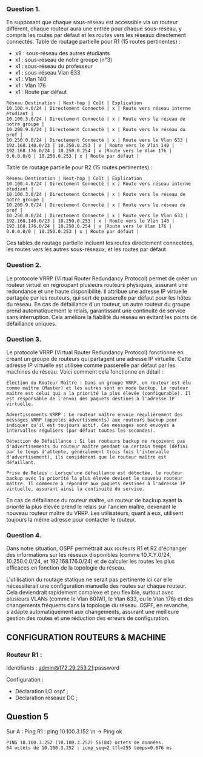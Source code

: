  ### Question 1.
 
En supposant que chaque sous-réseau est accessible via un routeur différent, chaque routeur aura une entrée pour chaque sous-réseau, y compris les routes par défaut et les routes vers les réseaux directement connectés.
Table de routage partielle pour R1 (15 routes pertinentes) :
- x9 : sous-réseau des autres étudiants
- x1 : sous-réseau de notre groupe (n°3)
- x1 : sous-réseau du professeur
- x1 : sous-réseau Vlan 633
- x1 : Vlan 140
- x1 : Vlan 176
- x1 : Route par défaut 

```
Réseau Destination | Next-hop | Coût | Explication 
10.100.4.0/24 | Directement Connecté | x | Route vers réseau interne étudiant | 
10.100.3.0/24 | Directement Connecté | x | Route vers le réseau de notre groupe |
10.200.9.0/24 | Directement Connecté | x | Route vers le réseau du prof |
10.250.0.0/24 | Directement Connecté | x | Route vers le Vlan 633 |
192.168.140.0/23 | 10.250.0.253 | x | Route vers le Vlan 140 |
192.168.176.0/24 | 10.250.0.254 | x |Route vers le Vlan 176 |
0.0.0.0/0 | 10.250.0.253 | x | Route par défaut | 

```

Table de routage partielle pour R2 (15 routes pertinentes) :
```
Réseau Destination | Next-hop | Coût | Explication 
10.100.4.0/24 | Directement Connecté | x | Route vers réseau interne étudiant | 
10.100.3.0/24 | Directement Connecté | x | Route vers le réseau de notre groupe |
10.200.9.0/24 | Directement Connecté | x | Route vers le réseau du prof |
10.250.0.0/24 | Directement Connecté | x | Route vers le Vlan 633 |
192.168.140.0/23 | 10.250.0.253 | x | Route vers le Vlan 140 |
192.168.176.0/24 | 10.250.0.254 | x |Route vers le Vlan 176 |
0.0.0.0/0 | 10.250.0.253 | x | Route par défaut | 
```
Ces tables de routage partielle incluent les routes directement connectées, les routes vers les autres sous-réseaux, et les routes par défaut.

### Question 2.

Le protocole VRRP (Virtual Router Redundancy Protocol) permet de créer un routeur virtuel en regroupant plusieurs routeurs physiques, assurant une redondance et une haute disponibilité. Il attribue une adresse IP virtuelle partagée par les routeurs, qui sert de passerelle par défaut pour les hôtes du réseau. En cas de défaillance d'un routeur, un autre routeur du groupe prend automatiquement le relais, garantissant une continuité de service sans interruption. Cela améliore la fiabilité du réseau en évitant les points de défaillance uniques.

### Question 3.

Le protocole VRRP (Virtual Router Redundancy Protocol) fonctionne en créant un groupe de routeurs qui partagent une adresse IP virtuelle. Cette adresse IP virtuelle est utilisée comme passerelle par défaut par les machines du réseau. Voici comment cela fonctionne en détail :

    Élection du Routeur Maître : Dans un groupe VRRP, un routeur est élu comme maître (Master) et les autres sont en mode backup. Le routeur maître est celui qui a la priorité la plus élevée (configurable). Il est responsable de l'envoi des paquets destinés à l'adresse IP virtuelle.

    Advertissements VRRP : Le routeur maître envoie régulièrement des messages VRRP (appelés advertisements) aux routeurs backup pour indiquer qu'il est toujours actif. Ces messages sont envoyés à intervalles réguliers (par défaut toutes les secondes).

    Détection de Défaillance : Si les routeurs backup ne reçoivent pas d'advertisements du routeur maître pendant un certain temps (défini par le temps d'attente, généralement trois fois l'intervalle d'advertisement), ils considèrent que le routeur maître est défaillant.

    Prise de Relais : Lorsqu'une défaillance est détectée, le routeur backup avec la priorité la plus élevée devient le nouveau routeur maître. Il commence à répondre aux paquets destinés à l'adresse IP virtuelle, assurant ainsi la continuité du service.

En cas de défaillance du routeur maître, un routeur de backup ayant la priorité la plus élevée prend le relais sur l'ancien maître, devenant le nouveau routeur maître du VRRP. Les utilisateurs, quant à eux, utilisent toujours la même adresse pour contacter le routeur. 

### Question 4.

Dans notre situation, OSPF permettrait aux routeurs R1 et R2 d'échanger des informations sur les réseaux disponibles (comme 10.X.Y.0/24, 10.250.0.0/24, et 192.168.176.0/24) et de calculer les routes les plus efficaces en fonction de la topologie du réseau.

L'utilisation du routage statique ne serait pas pertinente ici car elle nécessiterait une configuration manuelle des routes sur chaque routeur. Cela deviendrait rapidement complexe et peu flexible, surtout avec plusieurs VLANs (comme le Vlan 60(W), le Vlan 633, ou le Vlan 176) et des changements fréquents dans la topologie du réseau. OSPF, en revanche, s'adapte automatiquement aux changements, assurant une meilleure gestion des routes et une réduction des erreurs de configuration.


## CONFIGURATION ROUTEURS & MACHINE

### Routeur R1 :
Identifiants : admin@172.29.253.21:password 

Configuration : 
 - Déclaration LO ospf ;
 - Déclaration réseaux DC ;


## Question 5
Sur A : 
Ping R1 : ping 10.100.3.152 \n
-> Ping ok 
```
PING 10.100.3.252 (10.100.3.252) 56(84) octets de données.
64 octets de 10.100.3.252 : icmp_seq=2 ttl=255 temps=0.676 ms
```

